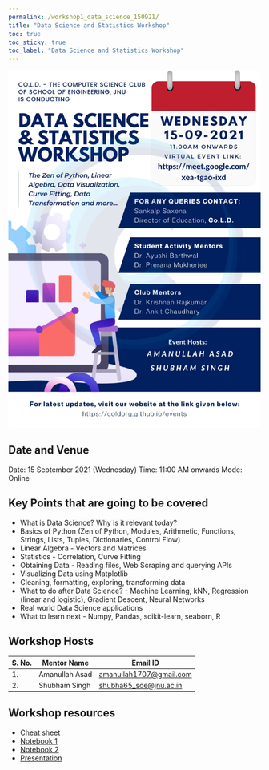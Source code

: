 ```yaml
---
permalink: /workshop1_data_science_150921/
title: "Data Science and Statistics Workshop"
toc: true
toc_sticky: true
toc_label: "Data Science and Statistics Workshop"
---
```


![Data Science](/assets/w1/w1_poster.jpg)

## Date and Venue
Date: 15 September 2021 (Wednesday)
Time: 11:00 AM onwards
Mode: Online

## Key Points that are going to be covered
 - What is Data Science? Why is it relevant today?
 - Basics of Python (Zen of Python, Modules, Arithmetic, Functions, Strings, Lists, Tuples, Dictionaries, Control Flow)
 - Linear Algebra - Vectors and Matrices
 - Statistics - Correlation, Curve Fitting
 - Obtaining Data - Reading files, Web Scraping and querying APIs
 - Visualizing Data using Matplotlib
 - Cleaning, formatting, exploring, transforming data
 - What to do after Data Science? - Machine Learning, kNN, Regression (linear and logistic), Gradient Descent, Neural Networks
 - Real world Data Science applications
 - What to learn next - Numpy, Pandas, scikit-learn, seaborn, R

## Workshop Hosts

| S. No. | Mentor Name    | Email ID                |
| ------ | -------------- | ----------------------- |
| 1.     | Amanullah Asad | amanullah1707@gmail.com |
| 2.     | Shubham Singh  | shubha65_soe@jnu.ac.in  |


## Workshop resources
 - [Cheat sheet](/assets/w1/cheatsheet.pdf)
 - [Notebook 1](/assets/w1/Data_Science_and_Statistics_Workshop_[15.09.2021]_[CoLD]_Notebook_1.ipynb)
 - [Notebook 2](/assets/w1/Data_Science_and_Statistics_Workshop_[15.09.2021]_[CoLD]_Notebook_2.ipynb)
 - [Presentation](/assets/w1/w1_presentation.pdf)
